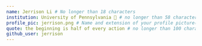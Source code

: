 ```yaml
---
name: Jerrison Li # No longer than 18 characters
institution: University of Pennsylvania 🚩 # no longer than 58 characters
profile_pic: jerrison.png # Name and extension of your profile picture(ex. mona.png)
quote: the beginning is half of every action # no longer than 100 characters
github_user: jerrison
---
```

